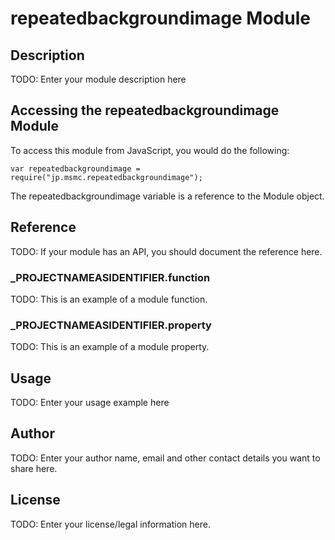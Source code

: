 # repeatedbackgroundimage Module

## Description

TODO: Enter your module description here

## Accessing the repeatedbackgroundimage Module

To access this module from JavaScript, you would do the following:

	var repeatedbackgroundimage = require("jp.msmc.repeatedbackgroundimage");

The repeatedbackgroundimage variable is a reference to the Module object.	

## Reference

TODO: If your module has an API, you should document
the reference here.

### ___PROJECTNAMEASIDENTIFIER__.function

TODO: This is an example of a module function.

### ___PROJECTNAMEASIDENTIFIER__.property

TODO: This is an example of a module property.

## Usage

TODO: Enter your usage example here

## Author

TODO: Enter your author name, email and other contact
details you want to share here. 

## License

TODO: Enter your license/legal information here.
